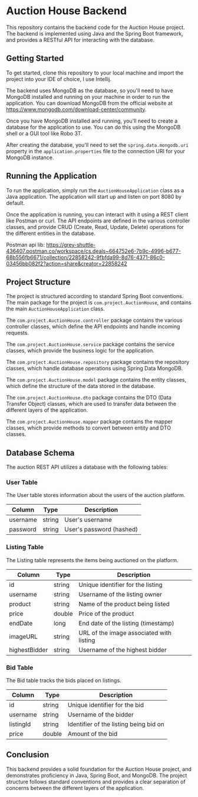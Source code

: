 # Auction House Backend

This repository contains the backend code for the Auction House project. The backend is implemented using Java and the Spring Boot framework, and provides a RESTful API for interacting with the database.

## Getting Started

To get started, clone this repository to your local machine and import the project into your IDE of choice, I use Intellij. 

The backend uses MongoDB as the database, so you'll need to have MongoDB installed and running on your machine in order to run the application. You can download MongoDB from the official website at https://www.mongodb.com/download-center/community.

Once you have MongoDB installed and running, you'll need to create a database for the application to use. You can do this using the MongoDB shell or a GUI tool like Robo 3T.

After creating the database, you'll need to set the `spring.data.mongodb.uri` property in the `application.properties` file to the connection URI for your MongoDB instance.

## Running the Application

To run the application, simply run the `AuctionHouseApplication` class as a Java application. The application will start up and listen on port 8080 by default.

Once the application is running, you can interact with it using a REST client like Postman or curl. The API endpoints are defined in the various controller classes, and provide CRUD (Create, Read, Update, Delete) operations for the different entities in the database.

Postman api lib: https://grey-shuttle-436407.postman.co/workspace/cs.deals~664752e6-7b9c-4996-b677-68b556fb6671/collection/22858242-9fbfda99-8d76-4371-86c0-03456bb082f2?action=share&creator=22858242

## Project Structure

The project is structured according to standard Spring Boot conventions. The main package for the project is `com.project.AuctionHouse`, and contains the main `AuctionHouseApplication` class.

The `com.project.AuctionHouse.controller` package contains the various controller classes, which define the API endpoints and handle incoming requests.

The `com.project.AuctionHouse.service` package contains the service classes, which provide the business logic for the application.

The `com.project.AuctionHouse.repository` package contains the repository classes, which handle database operations using Spring Data MongoDB.

The `com.project.AuctionHouse.model` package contains the entity classes, which define the structure of the data stored in the database.

The `com.project.AuctionHouse.dto` package contains the DTO (Data Transfer Object) classes, which are used to transfer data between the different layers of the application.

The `com.project.AuctionHouse.mapper` package contains the mapper classes, which provide methods to convert between entity and DTO classes.

## Database Schema

The auction REST API utilizes a database with the following tables:

### User Table

The User table stores information about the users of the auction platform.

| Column   | Type    | Description                    |
|----------|---------|--------------------------------|
| username | string  | User's username                |
| password | string  | User's password (hashed)       |

### Listing Table

The Listing table represents the items being auctioned on the platform.

| Column        | Type     | Description                            |
|---------------|----------|----------------------------------------|
| id            | string   | Unique identifier for the listing       |
| username      | string   | Username of the listing owner           |
| product       | string   | Name of the product being listed        |
| price         | double   | Price of the product                    |
| endDate       | long     | End date of the listing (timestamp)     |
| imageURL      | string   | URL of the image associated with listing|
| highestBidder | string   | Username of the highest bidder          |

### Bid Table

The Bid table tracks the bids placed on listings.

| Column      | Type     | Description                      |
|-------------|----------|----------------------------------|
| id          | string   | Unique identifier for the bid     |
| username    | string   | Username of the bidder            |
| listingId   | string   | Identifier of the listing being bid on |
| price       | double   | Amount of the bid                 |


## Conclusion

This backend provides a solid foundation for the Auction House project, and demonstrates proficiency in Java, Spring Boot, and MongoDB. The project structure follows standard conventions and provides a clear separation of concerns between the different layers of the application.
